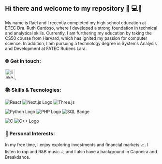 ## Hi there and welcome to my repository 👋 💻📂

My name is Rael and I recently completed my high school education at ETEC Dra. Ruth Cardoso, where I developed a strong foundation in technical and analytical skills. Currently, I am furthering my education by taking the CS50 course from Harvard, which has ignited my passion for computer science. In addition, I am pursuing a technology degree in Systems Analysis and Development at FATEC Rubens Lara.

### 🌐 Get in touch:

<p>
<a href="https://www.linkedin.com/in/raelcqs834/" rel="nofollow noreferrer">
<img src="https://i.sstatic.net/gVE0j.png" alt="linkedin" width="32"> </a> &nbsp;
</p>

### 📚 Skills & Tecnologies:

![React](https://img.shields.io/badge/-%2320232a.svg?style=for-the-badge&logo=react&logoColor=%2361DAFB)
![Next.js Logo](https://img.shields.io/badge/-000000?style=for-the-badge&logo=nextdotjs&logoColor=white)
![Three.js](https://img.shields.io/badge/three.js-black?style=for-the-badge&logo=three.js&logoColor=white)

![Python Logo](https://img.shields.io/badge/-3776AB?style=for-the-badge&logo=python&logoColor=white)
![PHP Logo](https://img.shields.io/badge/-777BB4?style=for-the-badge&logo=php&logoColor=white)
![SQL Badge](https://www.mysql.com/common/logos/powered-by-mysql-88x31.png)

![C](https://img.shields.io/badge/-00599C?style=for-the-badge&logo=c&logoColor=white)
![C++ Logo](https://img.shields.io/badge/-00599C?style=for-the-badge&logo=c%2B%2B&logoColor=white)




### 🧠 Personal Interests:

In my free time, I enjoy exploring investments and financial markets 📈. I listen to rap and R&B music 🎶, and I also have a background in Capoeira and Breakdance.
